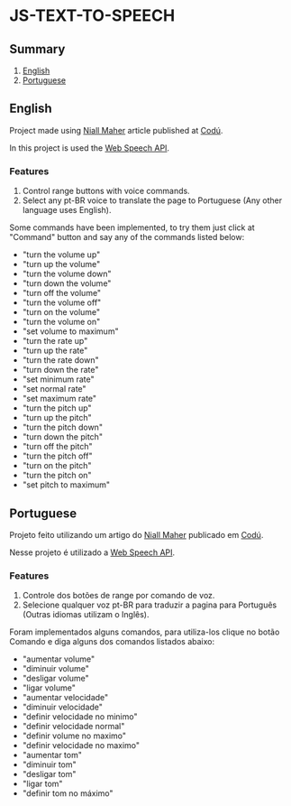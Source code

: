 # JS-TEXT-TO-SPEECH

## Summary
1. [English](https://github.com/samcarmo/js-text-to-speech#english)
2. [Portuguese](https://github.com/samcarmo/js-text-to-speech#portuguese)


## English
Project made using [Niall Maher](https://www.codu.co/niall) article published at [Codú](https://www.codu.co/articles/portfolio-project-javascript-text-to-speech-app-using-the-web-speech-api-flbzkvcn).

In this project is used the [Web Speech API](https://developer.mozilla.org/en-US/docs/Web/API/Web_Speech_API).

### Features
1. Control range buttons with voice commands.
2. Select any pt-BR voice to translate the page to Portuguese (Any other language uses English).

Some commands have been implemented, to try them just click at "Command" button and say any of the commands listed below:
- "turn the volume up"
- "turn up the volume"
- "turn the volume down"
- "turn down the volume"
- "turn off the volume"
- "turn the volume off"
- "turn on the volume"
- "turn the volume on"
- "set volume to maximum"
- "turn the rate up"
- "turn up the rate"
- "turn the rate down"
- "turn down the rate"
- "set minimum rate"
- "set normal rate"
- "set maximum rate"
- "turn the pitch up"
- "turn up the pitch"
- "turn the pitch down"
- "turn down the pitch"
- "turn off the pitch"
- "turn the pitch off"
- "turn on the pitch"
- "turn the pitch on"
- "set pitch to maximum"


## Portuguese
Projeto feito utilizando um artigo do [Niall Maher](https://www.codu.co/niall) publicado em [Codú](https://www.codu.co/articles/portfolio-project-javascript-text-to-speech-app-using-the-web-speech-api-flbzkvcn).

Nesse projeto é utilizado a [Web Speech API](https://developer.mozilla.org/en-US/docs/Web/API/Web_Speech_API).

### Features
1. Controle dos botões de range por comando de voz.
2. Selecione qualquer voz pt-BR para traduzir a pagina para Português (Outras idiomas utilizam o Inglês).

Foram implementados alguns comandos, para utiliza-los clique no botão Comando e diga alguns dos comandos listados abaixo:
- "aumentar volume"
- "diminuir volume"
- "desligar volume"
- "ligar volume"
- "aumentar velocidade"
- "diminuir velocidade"
- "definir velocidade no minimo"
- "definir velocidade normal"
- "definir volume no maximo"
- "definir velocidade no maximo"
- "aumentar tom"
- "diminuir tom"
- "desligar tom"
- "ligar tom"
- "definir tom no máximo"